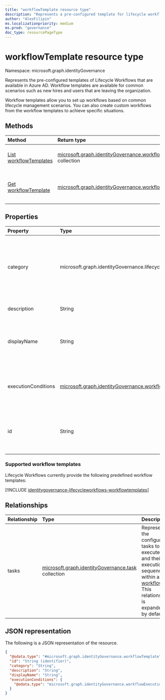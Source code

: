 ```yaml
---
title: "workflowTemplate resource type"
description: "Represents a pre-configured template for lifecycle workflows that you can use to create a workflow. Workflow templates are available for common scenarios such as new hires and users that are leaving the organization."
author: "AlexFilipin"
ms.localizationpriority: medium
ms.prod: "governance"
doc_type: resourcePageType
---
```


# workflowTemplate resource type

Namespace: microsoft.graph.identityGovernance

Represents the pre-configured templates of Lifecycle Workflows that are available in Azure AD. Workflow templates are available for common scenarios such as new hires and users that are leaving the organization.

Workflow templates allow you to set up workflows based on common lifecycle management scenarios. You can also create custom workflows from the workflow templates to achieve specific situations.

## Methods

|Method|Return type|Description|
|:---|:---|:---|
|[List workflowTemplates](../api/identitygovernance-lifecycleworkflowscontainer-list-workflowtemplates.md)|[microsoft.graph.identityGovernance.workflowTemplate](../resources/identitygovernance-workflowtemplate.md) collection|Get a list of the [workflowTemplate](../resources/identitygovernance-workflowtemplate.md) objects and their properties.|
|[Get workflowTemplate](../api/identitygovernance-workflowtemplate-get.md)|[microsoft.graph.identityGovernance.workflowTemplate](../resources/identitygovernance-workflowtemplate.md)|Read the properties and relationships of a [workflowTemplate](../resources/identitygovernance-workflowtemplate.md) object.|

## Properties

|Property|Type|Description|
|:---|:---|:---|
|category|microsoft.graph.identityGovernance.lifecycleWorkflowCategory|The category of the workflow template. The possible values are: `joiner`, `leaver`.<br><br>Supports `$filter`(`eq`, `ne`) and `$orderby`.|
|description|String|The description of the `workflowTemplate`.|
|displayName|String|The display name of the `workflowTemplate`.<br><br>Supports `$filter`(`eq`, `ne`) and `$orderby`.|
|executionConditions|[microsoft.graph.identityGovernance.workflowExecutionConditions](../resources/identitygovernance-workflowexecutionconditions.md)|Conditions describing when to execute the workflow and the criteria to identify in-scope subject set.|
|id|String|The unique identifier for the `workflowTemplate`.<br><br>Supports `$filter`(`eq`, `ne`) and `$orderby`.|

### Supported workflow templates

Lifecycle Workflows currently provide the following predefined workflow templates:

[!INCLUDE [identitygovernance-lifecycleworkflows-workflowtemplates](../includes/identitygovernance-lifecycleworkflows-workflowtemplates.md)]

## Relationships

|Relationship|Type|Description|
|:---|:---|:---|
|tasks|[microsoft.graph.identityGovernance.task](../resources/identitygovernance-task.md) collection|Represents the configured tasks to execute and their execution sequence within a [workflow](../resources/identitygovernance-workflow.md). This relationship is expanded by default.|

## JSON representation

The following is a JSON representation of the resource.
<!-- {
  "blockType": "resource",
  "keyProperty": "id",
  "@odata.type": "microsoft.graph.identityGovernance.workflowTemplate",
  "openType": false
}
-->
``` json
{
  "@odata.type": "#microsoft.graph.identityGovernance.workflowTemplate",
  "id": "String (identifier)",
  "category": "String",
  "description": "String",
  "displayName": "String",
  "executionConditions": {
    "@odata.type": "microsoft.graph.identityGovernance.workflowExecutionConditions"
  }
}
```
